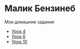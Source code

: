 # Малик Бензинеб
Мои домашние задания
  
+ [Урок 4](https://github.com/gesagrus/gesagrus.github.io/tree/master/lesson_4)
+ [Урок 6](https://github.com/gesagrus/gesagrus.github.io/tree/master/lesson_6)
+ [Урок 10](https://github.com/gesagrus/gesagrus.github.io/tree/master/lesson_10)
